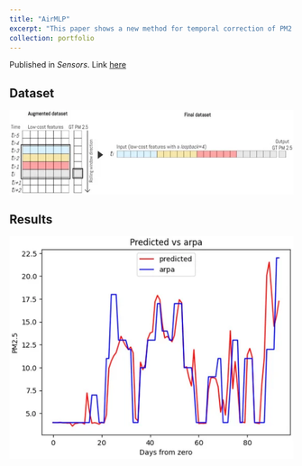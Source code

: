 ```yaml
---
title: "AirMLP"
excerpt: "This paper shows a new method for temporal correction of PM2.5 value made by a low-cost device.<br/><img src='/images/sensors-23-01.png'>"
collection: portfolio
---
```


Published in *Sensors*. Link [here](/publication/AirMLP-Turin)

## Dataset

<img src='/images/sensors-23-09446-g004-550.webp'>

## Results
<img src='/images/sensors-23-09446-g011-550.webp'>